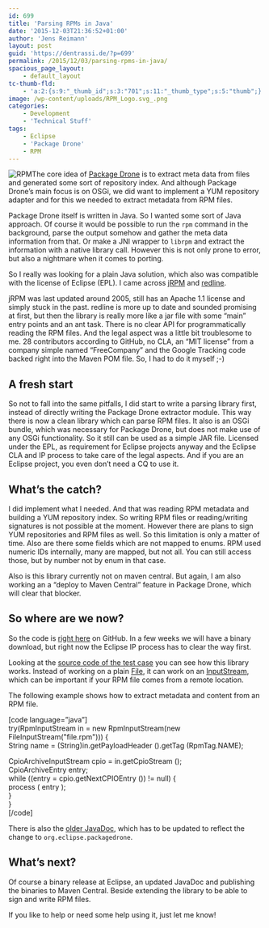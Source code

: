 ```yaml
---
id: 699
title: 'Parsing RPMs in Java'
date: '2015-12-03T21:36:52+01:00'
author: 'Jens Reimann'
layout: post
guid: 'https://dentrassi.de/?p=699'
permalink: /2015/12/03/parsing-rpms-in-java/
spacious_page_layout:
    - default_layout
tc-thumb-fld:
    - 'a:2:{s:9:"_thumb_id";s:3:"701";s:11:"_thumb_type";s:5:"thumb";}'
image: /wp-content/uploads/RPM_Logo.svg_.png
categories:
    - Development
    - 'Technical Stuff'
tags:
    - Eclipse
    - 'Package Drone'
    - RPM
---
```


![RPM](https://dentrassi.de/wp-content/uploads/RPM_Logo.svg_.png)The core idea of [Package Drone](http://packagedrone.org) is to extract meta data from files and generated some sort of repository index. And although Package Drone’s main focus is on OSGi, we did want to implement a YUM repository adapter and for this we needed to extract metadata from RPM files.

<!-- more -->

Package Drone itself is written in Java. So I wanted some sort of Java approach. Of course it would be possible to run the `rpm` command in the background, parse the output somehow and gather the meta data information from that. Or make a JNI wrapper to `librpm` and extract the information with a native library call. However this is not only prone to error, but also a nightmare when it comes to porting.

So I really was looking for a plain Java solution, which also was compatible with the license of Eclipse (EPL). I came across [jRPM](http://jrpm.sourceforge.net/) and [redline](https://github.com/craigwblake/redline).

jRPM was last updated around 2005, still has an Apache 1.1 license and simply stuck in the past. redline is more up to date and sounded promising at first, but then the library is really more like a jar file with some “main” entry points and an ant task. There is no clear API for programmatically reading the RPM files. And the legal aspect was a little bit troublesome to me. 28 contributors according to GitHub, no CLA, an “MIT license” from a company simple named “FreeCompany” and the Google Tracking code backed right into the Maven POM file. So, I had to do it myself ;-)

## A fresh start

So not to fall into the same pitfalls, I did start to write a parsing library first, instead of directly writing the Package Drone extractor module. This way there is now a clean library which can parse RPM files. It also is an OSGi bundle, which was necessary for Package Drone, but does not make use of any OSGi functionality. So it still can be used as a simple JAR file. Licensed under the EPL, as requirement for Eclipse projects anyway and the Eclipse CLA and IP process to take care of the legal aspects. And if you are an Eclipse project, you even don’t need a CQ to use it.

## What’s the catch?

I did implement what I needed. And that was reading RPM metadata and building a YUM repository index. So writing RPM files or reading/writing signatures is not possible at the moment. However there are plans to sign YUM repositories and RPM files as well. So this limitation is only a matter of time. Also are there some fields which are not mapped to enums. RPM used numeric IDs internally, many are mapped, but not all. You can still access those, but by number not by enum in that case.

Also is this library currently not on maven central. But again, I am also working an a “deploy to Maven Central” feature in Package Drone, which will clear that blocker.

## So where are we now?

So the code is [right here](https://github.com/eclipse/packagedrone/tree/master/bundles/org.eclipse.packagedrone.utils.rpm) on GitHub. In a few weeks we will have a binary download, but right now the Eclipse IP process has to clear the way first.

Looking at the [source code of the test case](https://github.com/eclipse/packagedrone/blob/master/bundles/org.eclipse.packagedrone.utils.rpm.tests/src/org/eclipse/packagedrone/utils/rpm/tests/InputStreamTest.java) you can see how this library works. Instead of working on a plain [File](https://docs.oracle.com/javase/8/docs/api/java/io/File.html), it can work on an [InputStream](https://docs.oracle.com/javase/8/docs/api/java/io/InputStream.html), which can be important if your RPM file comes from a remote location.

The following example shows how to extract metadata and content from an RPM file.

\[code language=”java”\]  
try(RpmInputStream in = new RpmInputStream(new FileInputStream("file.rpm"))) {  
 String name = (String)in.getPayloadHeader ().getTag (RpmTag.NAME);

 CpioArchiveInputStream cpio = in.getCpioStream ();  
 CpioArchiveEntry entry;  
 while ((entry = cpio.getNextCPIOEntry ()) != null) {  
 process ( entry );  
 }  
}  
\[/code\]

There is also the [older JavaDoc](http://doc.packagedrone.org/javadoc/de/dentrassi/rpm/package-summary.html), which has to be updated to reflect the change to `org.eclipse.packagedrone`.

## What’s next?

Of course a binary release at Eclipse, an updated JavaDoc and publishing the binaries to Maven Central. Beside extending the library to be able to sign and write RPM files.

If you like to help or need some help using it, just let me know!
